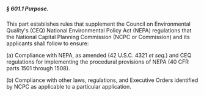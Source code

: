 ##### § 601.1 Purpose. #####

This part establishes rules that supplement the Council on Environmental Quality's (CEQ) National Environmental Policy Act (NEPA) regulations that the National Capital Planning Commission (NCPC or Commission) and its applicants shall follow to ensure:

(a) Compliance with NEPA, as amended (42 U.S.C. 4321 *et seq.*) and CEQ regulations for implementing the procedural provisions of NEPA (40 CFR parts 1501 through 1508).

(b) Compliance with other laws, regulations, and Executive Orders identified by NCPC as applicable to a particular application.